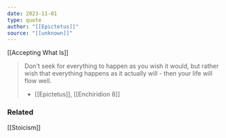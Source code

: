 ```yaml
---
date: 2023-11-01
type: quote
author: "[[Epictetus]]"
source: "[[unknown]]"
---
```


[[Accepting What Is]]

> Don't seek for everything to happen as you wish it would, but rather wish that everything happens as it actually will - then your life will flow well.
> - [[Epictetus]], [[Enchiridion 8]]

### Related
[[Stoicism]]